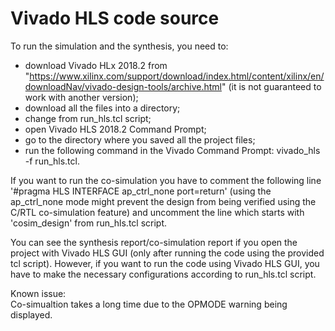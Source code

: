   # Vivado HLS code source
  To run the simulation and the synthesis, you need to:
- download Vivado HLx 2018.2 from "https://www.xilinx.com/support/download/index.html/content/xilinx/en/downloadNav/vivado-design-tools/archive.html" (it is not guaranteed to work with another version);
- download all the files into a directory;
- change <path to the lib directory from opencv directory> from run_hls.tcl script;
- open Vivado HLS 2018.2 Command Prompt;
- go to the directory where you saved all the project files;
- run the following command in the Vivado Command Prompt: vivado_hls -f run_hls.tcl.

If you want to run the co-simulation you have to comment the following line '#pragma HLS INTERFACE ap_ctrl_none port=return' (using the ap_ctrl_none mode might prevent the design from being verified using the C/RTL co-simulation feature) and uncomment the line which starts with 'cosim_design' from run_hls.tcl script.

You can see the synthesis report/co-simulation report if you open the project with Vivado HLS GUI (only after running the code using the provided tcl script). However, if you want to run the code using Vivado HLS GUI, you have to make the necessary configurations according to run_hls.tcl script.

Known issue:   
 Co-simualtion takes a long time due to the OPMODE warning being displayed.
